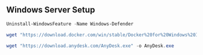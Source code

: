 ## Windows Server Setup
```powershell
Uninstall-WindowsFeature -Name Windows-Defender

wget "https://download.docker.com/win/stable/Docker%20for%20Windows%20Installer.exe" -o Docker.exe

wget "https://download.anydesk.com/AnyDesk.exe" -o AnyDesk.exe
```